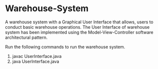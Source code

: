 # Warehouse-System
A warehouse system with a Graphical User Interface that allows, users to conduct basic warehouse operations. The User Interface of warehouse system has been implemented using the Model-View-Controller software architectural pattern.

Run the following commands to run the warehouse system.

1. javac UserInterface.java
2. java UserInterface.java
